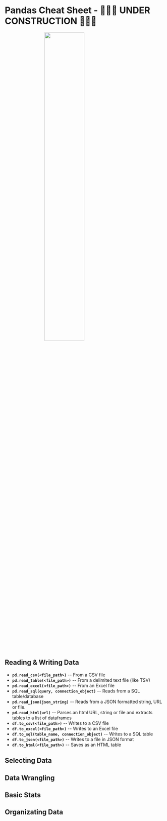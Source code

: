# Pandas Cheat Sheet - 👷‍♀️🚧 UNDER CONSTRUCTION 🚧👷‍♀️

<img src="https://news.nationalgeographic.com/content/dam/news/2015/12/15/pandas/01pandainsemination.ngsversion.1450209600474.adapt.1900.1.jpg" style="margin: 0 auto; width: 50%; display: block;"/>

## Reading & Writing Data

* **`pd.read_csv(<file_path>)`** -- From a CSV file
* **`pd.read_table(<file_path>)`** -- From a delimited text file (like TSV)
* **`pd.read_excel(<file_path>)`** -- From an Excel file
* **`pd.read_sql(query, connection_object)`** -- Reads from a SQL table/database
* **`pd.read_json(json_string)`** -- Reads from a JSON formatted string, URL or file.
* **`pd.read_html(url)`** -- Parses an html URL, string or file and extracts tables to a list of dataframes
* **`df.to_csv(<file_path>)`** -- Writes to a CSV file
* **`df.to_excel(<file_path>)`** -- Writes to an Excel file
* **`df.to_sql(table_name, connection_object)`** -- Writes to a SQL table
* **`df.to_json(<file_path>)`** -- Writes to a file in JSON format
* **`df.to_html(<file_path>)`** -- Saves as an HTML table

## Selecting Data

## Data Wrangling

## Basic Stats

## Organizating Data